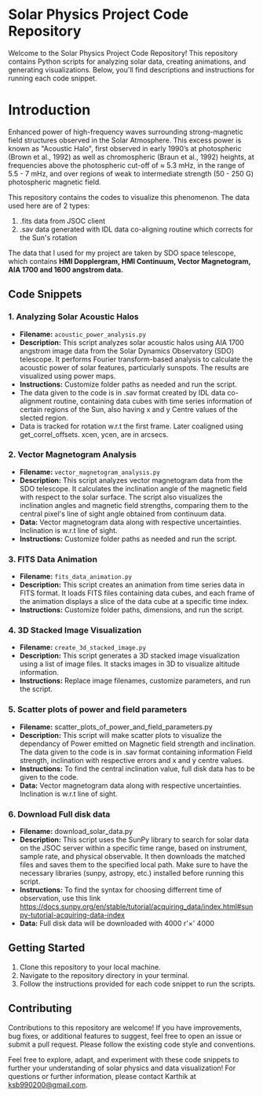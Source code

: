 # Solar Physics Project Code Repository

Welcome to the Solar Physics Project Code Repository! This repository contains Python scripts for analyzing solar data, creating animations, and generating visualizations. Below, you'll find descriptions and instructions for running each code snippet.

# Introduction

Enhanced power of high-frequency waves surrounding strong-magnetic field structures observed in the Solar Atmosphere.
This excess power is known as "Acoustic Halo", first observed in early 1990’s at photospheric (Brown et al., 1992) as well as chromospheric (Braun et al., 1992) heights, at frequencies above the photospheric cut-off of ≈ 5.3 mHz, in the range of 5.5 - 7 mHz, and over regions of weak to intermediate strength (50 - 250 G) photospheric magnetic field.

This repository contains the codes to visualize this phenomenon.
The data used here are of 2 types: 
1) .fits data from JSOC client
2) .sav data generated with IDL data co-aligning routine which corrects for the Sun's rotation

The data that I used for my project are taken by SDO space telescope, which contains **HMI Dopplergram, HMI Continuum, Vector Magnetogram, AIA 1700 and 1600 angstrom data.**




## Code Snippets

### 1. Analyzing Solar Acoustic Halos

- **Filename:** `acoustic_power_analysis.py`
- **Description:** This script analyzes solar acoustic halos using AIA 1700 angstrom image data from the Solar Dynamics Observatory (SDO) telescope. It performs Fourier transform-based analysis to calculate the acoustic power of solar features, particularly sunspots. The results are visualized using power maps.
- **Instructions:** Customize folder paths as needed and run the script.
- The data given to the code is in .sav format created by IDL data co-alignment routine, containing data cubes with time series information of certain regions of the Sun, also having x and y Centre values of the slected region.
- Data is tracked for rotation w.r.t the first frame. Later coaligned using get_correl_offsets. xcen, ycen, are in arcsecs.

### 2. Vector Magnetogram Analysis

- **Filename:** `vector_magnetogram_analysis.py`
- **Description:** This script analyzes vector magnetogram data from the SDO telescope. It calculates the inclination angle of the magnetic field with respect to the solar surface. The script also visualizes the inclination angles and magnetic field strengths, comparing them to the central pixel's line of sight angle obtained from continuum data.
- **Data:** Vector magnetogram data along with respective uncertainties. Inclination is w.r.t line of sight.
- **Instructions:** Customize folder paths as needed and run the script.

### 3. FITS Data Animation

- **Filename:** `fits_data_animation.py`
- **Description:** This script creates an animation from time series data in FITS format. It loads FITS files containing data cubes, and each frame of the animation displays a slice of the data cube at a specific time index.
- **Instructions:** Customize folder paths, dimensions, and run the script.

### 4. 3D Stacked Image Visualization

- **Filename:** `create_3d_stacked_image.py`
- **Description:** This script generates a 3D stacked image visualization using a list of image files. It stacks images in 3D to visualize altitude information.
- **Instructions:** Replace image filenames, customize parameters, and run the script.

### 5. Scatter plots of power and field parameters
- **Filename:** scatter_plots_of_power_and_field_parameters.py
- **Description:** This script will make scatter plots to visualize the dependancy of Power emitted on Magnetic field strength and inclination. The data given to the code is in .sav format containing information Field strength, inclination with respective errors and x and y centre values.
- **Instructions:**  To find the central inclination value, full disk data has to be given to the code.
- **Data:** Vector magnetogram data along with respective uncertainties. Inclination is w.r.t line of sight.

### 6. Download Full disk data
- **Filename:** download_solar_data.py
- **Description:** This script uses the SunPy library to search for solar data on the JSOC server within a specific time range, based on instrument, sample rate, and physical observable. It then downloads the matched files and saves them to the specified local path. Make sure to have the necessary libraries (sunpy, astropy, etc.) installed before running this script.
- **Instructions:** To find the syntax for choosing differrent time of observation, use this link https://docs.sunpy.org/en/stable/tutorial/acquiring_data/index.html#sunpy-tutorial-acquiring-data-index
- **Data:** Full disk data will be downloaded with 4000 r'$\times$' 4000  

## Getting Started

1. Clone this repository to your local machine.
2. Navigate to the repository directory in your terminal.
3. Follow the instructions provided for each code snippet to run the scripts.

## Contributing

Contributions to this repository are welcome! If you have improvements, bug fixes, or additional features to suggest, feel free to open an issue or submit a pull request. Please follow the existing code style and conventions.


Feel free to explore, adapt, and experiment with these code snippets to further your understanding of solar physics and data visualization!
For questions or further information, please contact Karthik at ksb990200@gmail.com.

